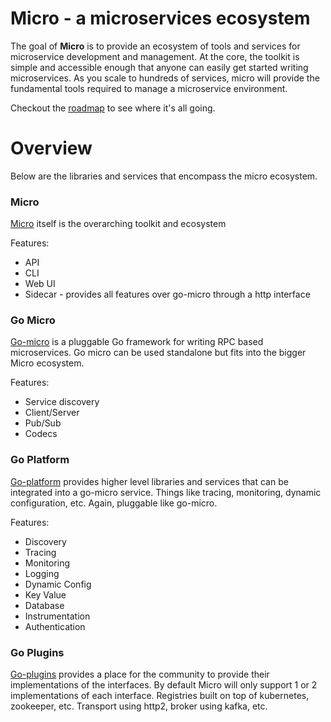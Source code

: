 # Micro - a microservices ecosystem
The goal of **Micro** is to provide an ecosystem of tools and services for microservice development and management. At the core, the toolkit is simple and accessible enough that anyone can easily get started writing microservices. As you scale to hundreds of services, micro will provide the fundamental tools required to manage a microservice environment.

Checkout the [roadmap](roadmap.md) to see where it's all going.

# Overview

Below are the libraries and services that encompass the micro ecosystem.

### Micro
[Micro](https://github.com/micro/micro) itself is the overarching toolkit and ecosystem

Features:
- API
- CLI
- Web UI
- Sidecar - provides all features over go-micro through a http interface

### Go Micro
[Go-micro](https://github.com/micro/go-micro) is a pluggable Go framework for writing RPC based microservices. Go micro can be used standalone but fits into the bigger Micro ecosystem.

Features:
- Service discovery
- Client/Server
- Pub/Sub
- Codecs

### Go Platform
[Go-platform](https://github.com/micro/go-platform) provides higher level libraries and services that can be integrated into a go-micro service. Things like tracing, monitoring, dynamic configuration, etc. Again, pluggable like go-micro.

Features:
- Discovery
- Tracing
- Monitoring
- Logging
- Dynamic Config
- Key Value
- Database
- Instrumentation
- Authentication

### Go Plugins
[Go-plugins](https://github.com/micro/go-plugins) provides a place for the community to provide their implementations of the interfaces. 
By default Micro will only support 1 or 2 implementations of each interface. Registries built on 
top of kubernetes, zookeeper, etc. Transport using http2, broker using kafka, etc.

